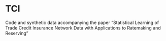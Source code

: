 # TCI
Code and synthetic data accompanying the paper “Statistical Learning of Trade Credit Insurance Network Data with Applications to Ratemaking and Reserving”
